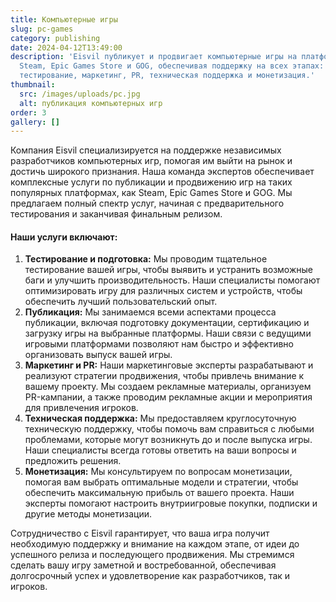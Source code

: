 ```yaml
---
title: Компьютерные игры
slug: pc-games
category: publishing
date: 2024-04-12T13:49:00
description: 'Eisvil публикует и продвигает компьютерные игры на платформах
  Steam, Epic Games Store и GOG, обеспечивая поддержку на всех этапах:
  тестирование, маркетинг, PR, техническая поддержка и монетизация.'
thumbnail:
  src: /images/uploads/pc.jpg
  alt: публикация компьютерных игр
order: 3
gallery: []
---
```


Компания Eisvil специализируется на поддержке независимых разработчиков компьютерных игр, помогая им выйти на рынок и достичь широкого признания. Наша команда экспертов обеспечивает комплексные услуги по публикации и продвижению игр на таких популярных платформах, как Steam, Epic Games Store и GOG. Мы предлагаем полный спектр услуг, начиная с предварительного тестирования и заканчивая финальным релизом.

#### Наши услуги включают:

1. **Тестирование и подготовка:** Мы проводим тщательное тестирование вашей игры, чтобы выявить и устранить возможные баги и улучшить производительность. Наши специалисты помогают оптимизировать игру для различных систем и устройств, чтобы обеспечить лучший пользовательский опыт.
2. **Публикация:** Мы занимаемся всеми аспектами процесса публикации, включая подготовку документации, сертификацию и загрузку игры на выбранные платформы. Наши связи с ведущими игровыми платформами позволяют нам быстро и эффективно организовать выпуск вашей игры.
3. **Маркетинг и PR:** Наши маркетинговые эксперты разрабатывают и реализуют стратегии продвижения, чтобы привлечь внимание к вашему проекту. Мы создаем рекламные материалы, организуем PR-кампании, а также проводим рекламные акции и мероприятия для привлечения игроков.
4. **Техническая поддержка:** Мы предоставляем круглосуточную техническую поддержку, чтобы помочь вам справиться с любыми проблемами, которые могут возникнуть до и после выпуска игры. Наши специалисты всегда готовы ответить на ваши вопросы и предложить решения.
5. **Монетизация:** Мы консультируем по вопросам монетизации, помогая вам выбрать оптимальные модели и стратегии, чтобы обеспечить максимальную прибыль от вашего проекта. Наши эксперты помогают настроить внутриигровые покупки, подписки и другие методы монетизации.

Сотрудничество с Eisvil гарантирует, что ваша игра получит необходимую поддержку и внимание на каждом этапе, от идеи до успешного релиза и последующего продвижения. Мы стремимся сделать вашу игру заметной и востребованной, обеспечивая долгосрочный успех и удовлетворение как разработчиков, так и игроков.
